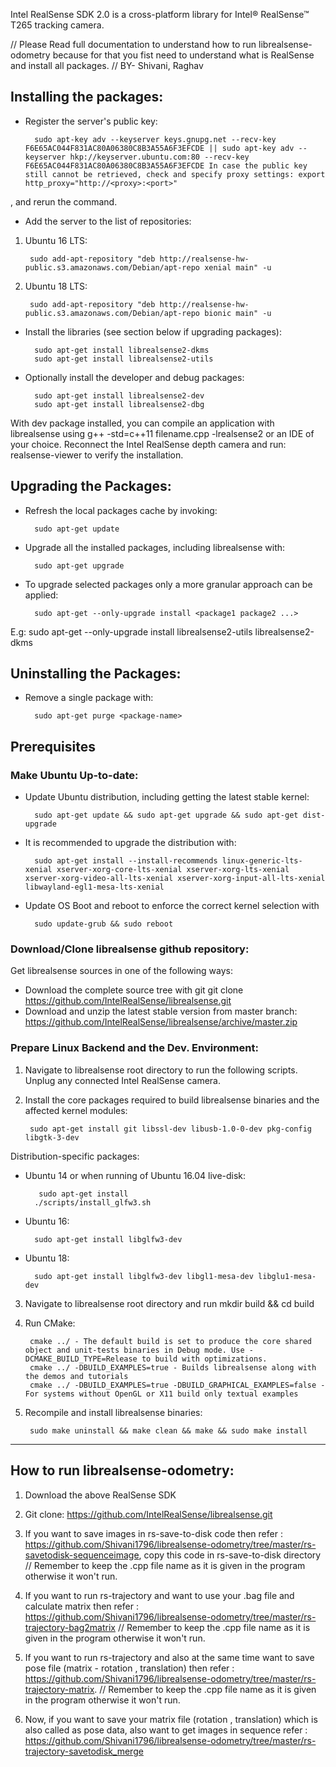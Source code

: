 Intel RealSense SDK 2.0 is a cross-platform library for Intel® RealSense™ T265 tracking camera.

// Please Read full documentation to understand how to run librealsense-odometry because for that you fist need to understand what is RealSense and install all packages.
// BY- Shivani, Raghav 
## Installing the packages:
- Register the server's public key:

        sudo apt-key adv --keyserver keys.gnupg.net --recv-key F6E65AC044F831AC80A06380C8B3A55A6F3EFCDE || sudo apt-key adv --keyserver hkp://keyserver.ubuntu.com:80 --recv-key F6E65AC044F831AC80A06380C8B3A55A6F3EFCDE In case the public key still cannot be retrieved, check and specify proxy settings: export http_proxy="http://<proxy>:<port>"
, and rerun the command. 

- Add the server to the list of repositories:
1. Ubuntu 16 LTS:

        sudo add-apt-repository "deb http://realsense-hw-public.s3.amazonaws.com/Debian/apt-repo xenial main" -u
2. Ubuntu 18 LTS:

        sudo add-apt-repository "deb http://realsense-hw-public.s3.amazonaws.com/Debian/apt-repo bionic main" -u

- Install the libraries (see section below if upgrading packages):

        sudo apt-get install librealsense2-dkms
        sudo apt-get install librealsense2-utils

- Optionally install the developer and debug packages:

        sudo apt-get install librealsense2-dev
        sudo apt-get install librealsense2-dbg
With dev package installed, you can compile an application with librealsense using g++ -std=c++11 filename.cpp -lrealsense2 or an IDE of your choice.
Reconnect the Intel RealSense depth camera and run: realsense-viewer to verify the installation.

## Upgrading the Packages:
- Refresh the local packages cache by invoking:

        sudo apt-get update

- Upgrade all the installed packages, including librealsense with:

        sudo apt-get upgrade

- To upgrade selected packages only a more granular approach can be applied:

        sudo apt-get --only-upgrade install <package1 package2 ...>
E.g:
        sudo apt-get --only-upgrade install librealsense2-utils librealsense2-dkms

## Uninstalling the Packages:
- Remove a single package with:

        sudo apt-get purge <package-name>

## Prerequisites

### Make Ubuntu Up-to-date:
- Update Ubuntu distribution, including getting the latest stable kernel:

        sudo apt-get update && sudo apt-get upgrade && sudo apt-get dist-upgrade 
- It is recommended to upgrade the distribution with:

        sudo apt-get install --install-recommends linux-generic-lts-xenial xserver-xorg-core-lts-xenial xserver-xorg-lts-xenial xserver-xorg-video-all-lts-xenial xserver-xorg-input-all-lts-xenial libwayland-egl1-mesa-lts-xenial
- Update OS Boot and reboot to enforce the correct kernel selection with

        sudo update-grub && sudo reboot

### Download/Clone librealsense github repository:
Get librealsense sources in one of the following ways:

- Download the complete source tree with git
git clone https://github.com/IntelRealSense/librealsense.git
- Download and unzip the latest stable version from master branch: https://github.com/IntelRealSense/librealsense/archive/master.zip

### Prepare Linux Backend and the Dev. Environment:

1. Navigate to librealsense root directory to run the following scripts.
   Unplug any connected Intel RealSense camera.

2. Install the core packages required to build librealsense binaries and the affected kernel modules:

        sudo apt-get install git libssl-dev libusb-1.0-0-dev pkg-config libgtk-3-dev

Distribution-specific packages:
- Ubuntu 14 or when running of Ubuntu 16.04 live-disk:

         sudo apt-get install
        ./scripts/install_glfw3.sh

- Ubuntu 16:

        sudo apt-get install libglfw3-dev

- Ubuntu 18:

        sudo apt-get install libglfw3-dev libgl1-mesa-dev libglu1-mesa-dev

3. Navigate to librealsense root directory and run mkdir build && cd build

4. Run CMake:

        cmake ../ - The default build is set to produce the core shared object and unit-tests binaries in Debug mode. Use -DCMAKE_BUILD_TYPE=Release to build with optimizations.
        cmake ../ -DBUILD_EXAMPLES=true - Builds librealsense along with the demos and tutorials
        cmake ../ -DBUILD_EXAMPLES=true -DBUILD_GRAPHICAL_EXAMPLES=false - For systems without OpenGL or X11 build only textual examples

5. Recompile and install librealsense binaries:

        sudo make uninstall && make clean && make && sudo make install

-----------------------------------------------------------------------------------------------------------------------------------------------------------------------------------------------------------



## How to run librealsense-odometry:

1. Download the above RealSense SDK

2. Git clone: https://github.com/IntelRealSense/librealsense.git 

3. If you want to save images in rs-save-to-disk code then refer : https://github.com/Shivani1796/librealsense-odometry/tree/master/rs-savetodisk-sequenceimage, copy this code in rs-save-to-disk directory 
// Remember to keep the .cpp file name as it is given in the program otherwise it won't run.

4. If you want to run rs-trajectory and want to use your .bag file and calculate matrix then refer : https://github.com/Shivani1796/librealsense-odometry/tree/master/rs-trajectory-bag2matrix
// Remember to keep the .cpp file name as it is given in the program otherwise it won't run.

5. If you want to run rs-trajectory and also at the same time want to save pose file (matrix - rotation , translation) then refer : https://github.com/Shivani1796/librealsense-odometry/tree/master/rs-trajectory-matrix.
// Remember to keep the .cpp file name as it is given in the program otherwise it won't run.

6. Now, if you want to save your matrix file (rotation , translation) which is also called as pose data, also want to get images in sequence refer : https://github.com/Shivani1796/librealsense-odometry/tree/master/rs-trajectory-savetodisk_merge




 



























